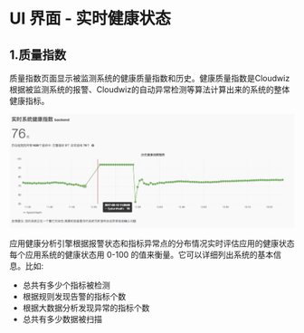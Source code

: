# **UI 界面 - 实时健康状态**

## **1.质量指数**

质量指数页面显示被监测系统的健康质量指数和历史。健康质量指数是Cloudwiz根据被监测系统的报警、Cloudwiz的自动异常检测等算法计算出来的系统的整体健康指标。

![](/part4/images/p4_20.png)

应用健康分析引擎根据报警状态和指标异常点的分布情况实时评估应用的健康状态 每个应用系统的健康状态用 0-100 的值来衡量。它可以详细列出系统的基本信息。比如:

* 总共有多少个指标被检测
* 根据规则发现告警的指标个数
* 根据大数据分析发现异常的指标个数
* 总共有多少数据被扫描



